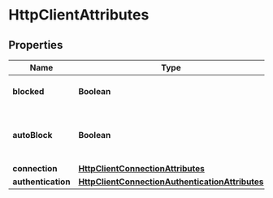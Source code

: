 
# HttpClientAttributes

## Properties
Name | Type | Description | Notes
------------ | ------------- | ------------- | -------------
**blocked** | **Boolean** | Whether to block outbound connections on the repository | 
**autoBlock** | **Boolean** | Whether to auto-block outbound connections if remote peer is detected as unreachable/unresponsive | 
**connection** | [**HttpClientConnectionAttributes**](HttpClientConnectionAttributes.md) |  |  [optional]
**authentication** | [**HttpClientConnectionAuthenticationAttributes**](HttpClientConnectionAuthenticationAttributes.md) |  |  [optional]



